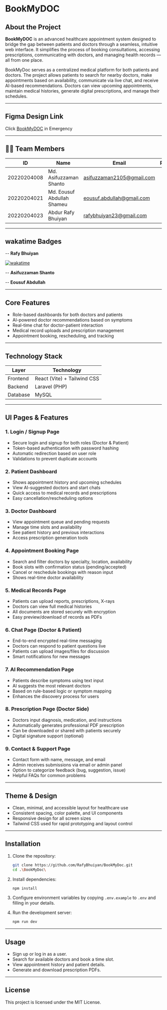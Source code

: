 # BookMyDOC

##  About the Project

**BookMyDOC** is an advanced healthcare appointment system designed to bridge the gap between patients and doctors through a seamless, intuitive web interface. It simplifies the process of booking consultations, accessing prescriptions, communicating with doctors, and managing health records — all from one place.

BookMyDoc serves as a centralized medical platform for both patients and doctors. The project allows patients to search for nearby doctors, make appointments based on availability, communicate via live chat, and receive AI-based recommendations. Doctors can view upcoming appointments, maintain medical histories, generate digital prescriptions, and manage their schedules.

---
##  Figma Design Link

Click [BookMyDOC](https://www.figma.com/make/994TkDhNtf8183KcZZC36I/BookMyDoc-Wireframe-Platform?node-id=0-4&t=BliFBvXRgIRKrXfj-1&fbclid=IwY2xjawL6-h9leHRuA2FlbQIxMQABHjauuUO6AIT16BZLomuvnlIXBjcTMr3vPRJQNttb2YIJPnx0oVXe18_rFtvn_aem_TdoETpIytd1hPyxTjWJiRA) in Emergency

---

## 👨‍💻 Team Members

| ID           | Name                         | Email                             | Role                  |
|--------------|------------------------------|-----------------------------------|-----------------------|
| 20220204008  | Md. Asifuzzaman Shanto       | asifuzzaman2105@gmail.com         |                       |
| 20220204021  | Md. Eousuf Abdullah Shameu   | eousuf.abdullah@gmail.com         |                       |
| 20220204023  | Abdur Rafy Bhuiyan           | rafybhuiyan23@gmail.com           |                       |

---
## wakatime Badges
-- **Rafy Bhuiyan**

[![wakatime](https://wakatime.com/badge/user/fcea2923-047d-4b59-8b66-6e342e0673aa/project/ab70b96f-2698-4f2c-8ff3-d9eeb5463f88.svg)](https://wakatime.com/badge/user/fcea2923-047d-4b59-8b66-6e342e0673aa/project/ab70b96f-2698-4f2c-8ff3-d9eeb5463f88)

-- **Asifuzzaman Shanto**


-- **Eousuf Abdullah**


---

##  Core Features

- Role-based dashboards for both doctors and patients
- AI-powered doctor recommendations based on symptoms
- Real-time chat for doctor-patient interaction
- Medical record uploads and prescription management
- Appointment booking, rescheduling, and tracking

---
##  Technology Stack

| Layer     | Technology                        |
|-----------|------------------------------------|
| Frontend  | React (Vite) + Tailwind CSS        |
| Backend   | Laravel (PHP)                      |
| Database  | MySQL                              |

---

## UI Pages & Features

### 1. Login / Signup Page
- Secure login and signup for both roles (Doctor & Patient)
- Token-based authentication with password hashing
- Automatic redirection based on user role
- Validations to prevent duplicate accounts

### 2. Patient Dashboard
- Shows appointment history and upcoming schedules
- View AI-suggested doctors and start chats
- Quick access to medical records and prescriptions
- Easy cancellation/rescheduling options

### 3. Doctor Dashboard
- View appointment queue and pending requests
- Manage time slots and availability
- See patient history and previous interactions
- Access prescription generation tools

### 4. Appointment Booking Page
- Search and filter doctors by specialty, location, availability
- Book slots with confirmation status (pending/accepted)
- Cancel or reschedule bookings with reason input
- Shows real-time doctor availability

### 5. Medical Records Page
- Patients can upload reports, prescriptions, X-rays
- Doctors can view full medical histories
- All documents are stored securely with encryption
- Easy preview/download of records as PDFs

### 6. Chat Page (Doctor & Patient)
- End-to-end encrypted real-time messaging
- Doctors can respond to patient questions live
- Patients can upload images/files for discussion
- Smart notifications for new messages

### 7. AI Recommendation Page
- Patients describe symptoms using text input
- AI suggests the most relevant doctors
- Based on rule-based logic or symptom mapping
- Enhances the discovery process for users

### 8. Prescription Page (Doctor Side)
- Doctors input diagnosis, medication, and instructions
- Automatically generates professional PDF prescription
- Can be downloaded or shared with patients securely
- Digital signature support (optional)

### 9. Contact & Support Page
- Contact form with name, message, and email
- Admin receives submissions via email or admin panel
- Option to categorize feedback (bug, suggestion, issue)
- Helpful FAQs for common problems

---

## Theme & Design

- Clean, minimal, and accessible layout for healthcare use
- Consistent spacing, color palette, and UI components
- Responsive design for all screen sizes
- Tailwind CSS used for rapid prototyping and layout control

---


## Installation

1. Clone the repository:

   ```bash
   git clone https://github.com/RafyBhuiyan/BookMyDoc.git
   cd .\BookMyDoc\
   ```
2. Install dependencies:

   ```bash
   npm install
   ```
3. Configure environment variables by copying `.env.example` to `.env` and filling in your details.
4. Run the development server:

   ```bash
   npm run dev
   ```


---

## Usage

* Sign up or log in as a user.
* Search for available doctors and book a time slot.
* View appointment history and patient details.
* Generate and download prescription PDFs.

---


## License

This project is licensed under the MIT License.
